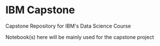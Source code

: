 # IBM Capstone
Capstone Repository for IBM's Data Science Course

Notebook(s) here will be mainly used for the capstone project
